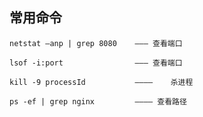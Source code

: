 ## 常用命令

    netstat –anp | grep 8080    ——— 查看端口

    lsof -i:port                ——— 查看端口

    kill -9 processId  		    ————	杀进程

    ps -ef | grep nginx         ———— 查看路径











